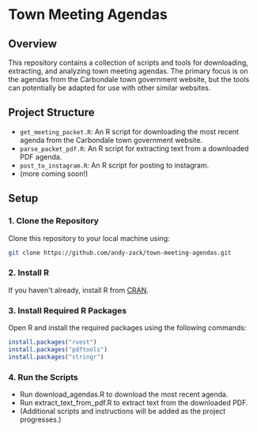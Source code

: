 # Town Meeting Agendas

## Overview

This repository contains a collection of scripts and tools for downloading, extracting, and analyzing town meeting agendas. The primary focus is on the agendas from the Carbondale town government website, but the tools can potentially be adapted for use with other similar websites.

## Project Structure

- `get_meeting_packet.R`: An R script for downloading the most recent agenda from the Carbondale town government website.
- `parse_packet_pdf.R`: An R script for extracting text from a downloaded PDF agenda.
- `post_to_instagram.R`: An R script for posting to instagram.
- (more coming soon!)


## Setup

### 1. Clone the Repository

Clone this repository to your local machine using:

```sh
git clone https://github.com/andy-zack/town-meeting-agendas.git
```

### 2. Install R
If you haven't already, install R from [CRAN](https://cran.r-project.org/).

### 3. Install Required R Packages
Open R and install the required packages using the following commands:

```r
install.packages("rvest")
install.packages("pdftools")
install.packages("stringr")
```

### 4. Run the Scripts
 - Run download_agendas.R to download the most recent agenda.
 - Run extract_text_from_pdf.R to extract text from the downloaded PDF.
 - (Additional scripts and instructions will be added as the project progresses.)
